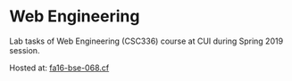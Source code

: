 ﻿# Web Engineering
 
 Lab tasks of Web Engineering (CSC336) course at CUI during Spring 2019 session.
 
 Hosted at: [fa16-bse-068.cf](http://fa16-bse-068.ml)
